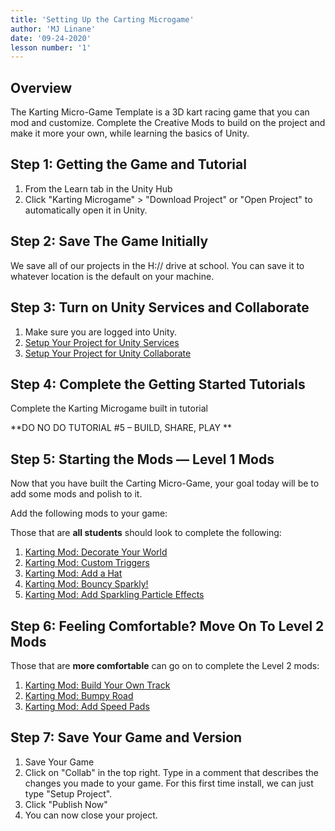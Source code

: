 ```yaml
---
title: 'Setting Up the Carting Microgame'
author: 'MJ Linane'
date: '09-24-2020'
lesson number: '1'
---
```


## Overview

 The Karting Micro-Game Template is a 3D kart racing game that you can mod and customize. Complete the Creative Mods to build on the project and make it more your own, while learning the basics of Unity.

## Step 1: Getting the Game and Tutorial

 1. From the Learn tab in the Unity Hub
 2. Click "Karting Microgame" > "Download Project" or "Open Project" to automatically open it in Unity.

## Step 2: Save The Game Initially

We save all of our projects in the H:// drive at school. You can save it to whatever location is the default on your machine.

## Step 3: Turn on Unity Services and Collaborate

1. Make sure you are logged into Unity.
2. [Setup Your Project for Unity Services](https://docs.unity3d.com/Manual/SettingUpProjectServices.html)
3. [Setup Your Project for Unity Collaborate](https://docs.unity3d.com/Manual/UnityCollaborateSettingUp.html)

## Step 4: Complete the Getting Started Tutorials

Complete the Karting Microgame built in tutorial

**DO NO DO TUTORIAL #5 – BUILD, SHARE, PLAY
**

## Step 5: Starting the Mods — Level 1 Mods

Now that you have built the Carting Micro-Game, your goal today will be to add some mods and polish to it.

Add the following mods to your game:

Those that are **all students** should look to complete the following:

1. [Karting Mod: Decorate Your World](https://learn.unity.com/tutorial/karting-mod-decorate-your-world?projectId=5c82b27cedbc2a0e8db0c728)
2. [Karting Mod: Custom Triggers](https://learn.unity.com/tutorial/karting-mod-custom-triggers?projectId=5c82b27cedbc2a0e8db0c728)
3. [Karting Mod: Add a Hat](https://learn.unity.com/tutorial/karting-challenge-add-a-hat?projectId=5c82b27cedbc2a0e8db0c728)
4. [Karting Mod: Bouncy Sparkly!](https://learn.unity.com/tutorial/karting-challenge-bouncy-sparkly?projectId=5c82b27cedbc2a0e8db0c728)
5. [Karting Mod: Add Sparkling Particle Effects](https://learn.unity.com/tutorial/karting-mod-add-particles?projectId=5c82b27cedbc2a0e8db0c728)

## Step 6: Feeling Comfortable? Move On To Level 2 Mods

Those that are **more comfortable** can go on to complete the Level 2 mods:

1. [Karting Mod: Build Your Own Track](https://learn.unity.com/tutorial/karting-mod-build-your-own-track?projectId=5c82b27cedbc2a0e8db0c728)
2. [Karting Mod: Bumpy Road](https://learn.unity.com/tutorial/karting-mod-bumpy-road?projectId=5c82b27cedbc2a0e8db0c728)
3. [Karting Mod: Add Speed Pads](https://learn.unity.com/tutorial/karting-mod-add-speed-pads?projectId=5c82b27cedbc2a0e8db0c728)

## Step 7: Save Your Game and Version

1. Save Your Game
2. Click on "Collab" in the top right. Type in a comment that describes the changes you made to your game. For this first time install, we can just type "Setup Project".
3. Click "Publish Now"
4. You can now close your project.